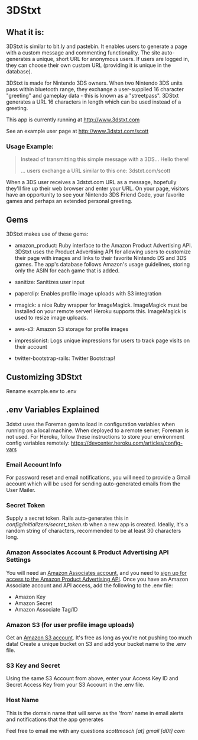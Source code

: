3DStxt
======

What it is:
-----------

3DStxt is similar to bit.ly and pastebin. It enables users to generate a page with a custom message and commenting functionality. The site auto-generates a unique, short URL for anonymous users. If users are logged in, they can choose their own custom URL (providing it is unique in the database).

3DStxt is made for Nintendo 3DS owners. When two Nintendo 3DS units pass within bluetooth range, they exchange a user-supplied 16 character "greeting" and gameplay data - this is known as a "streetpass". 3DStxt generates a URL 16 characters in length which can be used instead of a greeting.

This app is currently running at http://www.3dstxt.com

See an example user page at http://www.3dstxt.com/scott


### Usage Example:
>Instead of transmitting this simple message with a 3DS...
>Hello there!
>
>... users exchange a URL similar to this one:
>3dstxt.com/scott


When a 3DS user receives a 3dstxt.com URL as a message, hopefully they'll fire up their web browser and enter your URL. On your page, visitors have an opportunity to see your Nintendo 3DS Friend Code, your favorite games and perhaps an extended personal greeting.


## Gems
3DStxt makes use of these gems:

+ amazon_product: Ruby interface to the Amazon Product Advertising API. 3DStxt uses the Product Advertising API for allowing users to customize their page with images and links to their favorite Nintendo DS and 3DS games. The app's database follows Amazon's usage guidelines, storing only the ASIN for each game that is added.

+ sanitize: Sanitizes user input

+ paperclip: Enables profile image uploads with S3 integration

+ rmagick: a nice Ruby wrapper for ImageMagick. ImageMagick must be installed on your remote server! Heroku supports this. ImageMagick is used to resize image uploads.

+ aws-s3: Amazon S3 storage for profile images

+ impressionist: Logs unique impressions for users to track page visits on their account

+ twitter-bootstrap-rails: Twitter Bootstrap!

## Customizing 3DStxt
Rename example.env to .env

.env Variables Explained
------------------------

3dstxt uses the Foreman gem to load in configuration variables when running on a local machine. When deployed to a remote server, Foreman is not used. For Heroku, follow these instructions to store your environment config variables remotely:
https://devcenter.heroku.com/articles/config-vars

### Email Account Info
For password reset and email notifications, you will need to provide a Gmail account which will be used for sending auto-generated emails from the User Mailer.

### Secret Token
Supply a secret token. Rails auto-generates this in *config/initializers/secret_token.rb* when a new app is created. Ideally, it's a random string of characters, recommended to be at least 30 characters long.

### Amazon Associates Account & Product Advertising API Settings
You will need an [Amazon Associates account](https://affiliate-program.amazon.com/), and you need to [sign up for access to the Amazon Product Advertising API](https://affiliate-program.amazon.com/gp/advertising/api/detail/main.html). Once you have an Amazon Associate account and API access, add the following to the .env file:
+ Amazon Key
+ Amazon Secret
+ Amazon Associate Tag/ID

### Amazon S3 (for user profile image uploads)
Get an [Amazon S3 account](http://aws.amazon.com/s3/). It's free as long as you're not pushing too much data!
Create a unique bucket on S3 and add your bucket name to the .env file.

### S3 Key and Secret
Using the same S3 Account from above, enter your Access Key ID and Secret Access Key from your S3 Account in the .env file.

### Host Name
This is the domain name that will serve as the 'from' name in email alerts and notifications that the app generates

Feel free to email me with any questions *scottmosch [at] gmail [d0t] com*